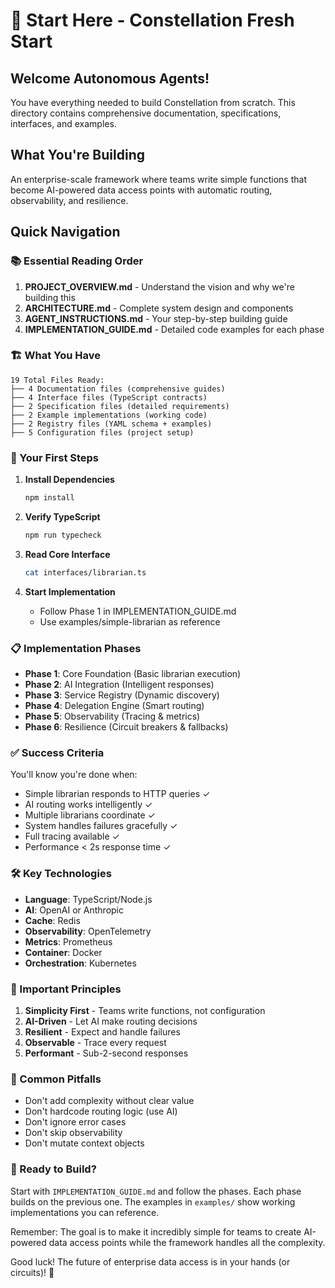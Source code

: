 # 🚀 Start Here - Constellation Fresh Start

## Welcome Autonomous Agents!

You have everything needed to build Constellation from scratch. This directory contains comprehensive documentation, specifications, interfaces, and examples.

## What You're Building

An enterprise-scale framework where teams write simple functions that become AI-powered data access points with automatic routing, observability, and resilience.

## Quick Navigation

### 📚 Essential Reading Order

1. **PROJECT_OVERVIEW.md** - Understand the vision and why we're building this
2. **ARCHITECTURE.md** - Complete system design and components
3. **AGENT_INSTRUCTIONS.md** - Your step-by-step building guide
4. **IMPLEMENTATION_GUIDE.md** - Detailed code examples for each phase

### 🏗️ What You Have

```
19 Total Files Ready:
├── 4 Documentation files (comprehensive guides)
├── 4 Interface files (TypeScript contracts)
├── 2 Specification files (detailed requirements)
├── 2 Example implementations (working code)
├── 2 Registry files (YAML schema + examples)
├── 5 Configuration files (project setup)
```

### 🎯 Your First Steps

1. **Install Dependencies**
   ```bash
   npm install
   ```

2. **Verify TypeScript**
   ```bash
   npm run typecheck
   ```

3. **Read Core Interface**
   ```bash
   cat interfaces/librarian.ts
   ```

4. **Start Implementation**
   - Follow Phase 1 in IMPLEMENTATION_GUIDE.md
   - Use examples/simple-librarian as reference

### 📋 Implementation Phases

- **Phase 1**: Core Foundation (Basic librarian execution)
- **Phase 2**: AI Integration (Intelligent responses)
- **Phase 3**: Service Registry (Dynamic discovery)
- **Phase 4**: Delegation Engine (Smart routing)
- **Phase 5**: Observability (Tracing & metrics)
- **Phase 6**: Resilience (Circuit breakers & fallbacks)

### ✅ Success Criteria

You'll know you're done when:
- Simple librarian responds to HTTP queries ✓
- AI routing works intelligently ✓
- Multiple librarians coordinate ✓
- System handles failures gracefully ✓
- Full tracing available ✓
- Performance < 2s response time ✓

### 🛠️ Key Technologies

- **Language**: TypeScript/Node.js
- **AI**: OpenAI or Anthropic
- **Cache**: Redis
- **Observability**: OpenTelemetry
- **Metrics**: Prometheus
- **Container**: Docker
- **Orchestration**: Kubernetes

### 📝 Important Principles

1. **Simplicity First** - Teams write functions, not configuration
2. **AI-Driven** - Let AI make routing decisions
3. **Resilient** - Expect and handle failures
4. **Observable** - Trace every request
5. **Performant** - Sub-2-second responses

### 🚨 Common Pitfalls

- Don't add complexity without clear value
- Don't hardcode routing logic (use AI)
- Don't ignore error cases
- Don't skip observability
- Don't mutate context objects

### 🎉 Ready to Build?

Start with `IMPLEMENTATION_GUIDE.md` and follow the phases. Each phase builds on the previous one. The examples in `examples/` show working implementations you can reference.

Remember: The goal is to make it incredibly simple for teams to create AI-powered data access points while the framework handles all the complexity.

Good luck! The future of enterprise data access is in your hands (or circuits)! 🤖